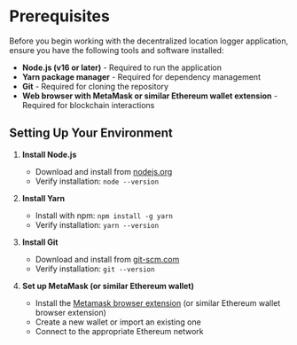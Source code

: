 # Prerequisites

Before you begin working with the decentralized location logger application, ensure you have the following tools and software installed:

- **Node.js (v16 or later)** - Required to run the application
- **Yarn package manager** - Required for dependency management
- **Git** - Required for cloning the repository
- **Web browser with MetaMask or similar Ethereum wallet extension** - Required for blockchain interactions

## Setting Up Your Environment

1. **Install Node.js**
   - Download and install from <a href="https://nodejs.org/" target="_blank">nodejs.org</a>
   - Verify installation: `node --version`

2. **Install Yarn**
   - Install with npm: `npm install -g yarn`
   - Verify installation: `yarn --version`

3. **Install Git**
   - Download and install from <a href="https://git-scm.com/downloads/" target="_blank">git-scm.com</a>
   - Verify installation: `git --version`

4. **Set up MetaMask (or similar Ethereum wallet)**
   - Install the <a href="https://metamask.io/download/" target="_blank">Metamask browser extension</a> (or similar Ethereum wallet browser extension)
   - Create a new wallet or import an existing one
   - Connect to the appropriate Ethereum network